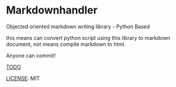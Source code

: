 # Markdownhandler

Objected oriented markdown writing library - Python Based

this means can convert python script using this library to markdown document, not means compile markdown to html.

Anyone can commit!

[TODO](https://github.com/DPS0340/Markdownhandler.py/blob/master/TODO.md)

[LICENSE](https://github.com/DPS0340/Markdownhandler.py/blob/master/LICENSE): MIT
